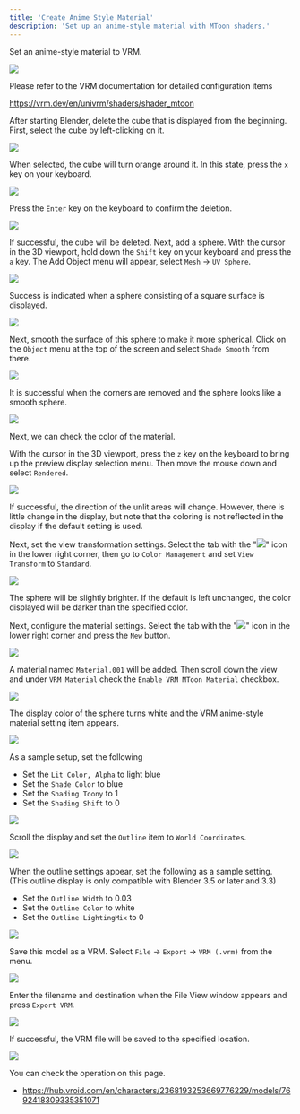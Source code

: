 ```yaml
---
title: 'Create Anime Style Material'
description: 'Set up an anime-style material with MToon shaders.'
---
```


Set an anime-style material to VRM.

![](/assets/images/material_mtoon.gif)

Please refer to the VRM documentation for detailed configuration items

https://vrm.dev/en/univrm/shaders/shader_mtoon

After starting Blender, delete the cube that is displayed from the beginning.
First, select the cube by left-clicking on it.

![](1.png)

When selected, the cube will turn orange around it. In this state, press the `x`
key on your keyboard.

![](2.png)

Press the `Enter` key on the keyboard to confirm the deletion.

![](3.png)

If successful, the cube will be deleted. Next, add a sphere. With the cursor in
the 3D viewport, hold down the `Shift` key on your keyboard and press the `a`
key. The Add Object menu will appear, select `Mesh` → `UV Sphere`.

![](4.png)

Success is indicated when a sphere consisting of a square surface is displayed.

![](5.png)

Next, smooth the surface of this sphere to make it more spherical. Click on the
`Object` menu at the top of the screen and select `Shade Smooth` from there.

![](6.png)

It is successful when the corners are removed and the sphere looks like a smooth
sphere.

![](7.png)

Next, we can check the color of the material.

With the cursor in the 3D viewport, press the `z` key on the keyboard to bring
up the preview display selection menu. Then move the mouse down and select
`Rendered`.

![](8.png)

If successful, the direction of the unlit areas will change. However, there is
little change in the display, but note that the coloring is not reflected in the
display if the default setting is used.

Next, set the view transformation settings. Select the tab with the
"![](/assets/images/scene_property_tab_icon.png)" icon in the lower right
corner, then go to `Color Management` and set `View Transform` to `Standard`.

![](9.png)

The sphere will be slightly brighter. If the default is left unchanged, the
color displayed will be darker than the specified color.

Next, configure the material settings. Select the tab with the
"![](/assets/images/material_property_tab_icon.png)" icon in the lower right
corner and press the `New` button.

![](10.png)

A material named `Material.001` will be added. Then scroll down the view and
under `VRM Material` check the `Enable VRM MToon Material` checkbox.

![](11.png)

The display color of the sphere turns white and the VRM anime-style material
setting item appears.

![](12.png)

As a sample setup, set the following

- Set the `Lit Color, Alpha` to light blue
- Set the `Shade Color` to blue
- Set the `Shading Toony` to 1
- Set the `Shading Shift` to 0

![](13.png)

Scroll the display and set the `Outline` item to `World Coordinates`.

![](14.png)

When the outline settings appear, set the following as a sample setting. (This
outline display is only compatible with Blender 3.5 or later and 3.3)

- Set the `Outline Width` to 0.03
- Set the `Outline Color` to white
- Set the `Outline LightingMix` to 0

![](15.png)

Save this model as a VRM. Select `File` → `Export` → `VRM (.vrm)` from the menu.

![](16.png)

Enter the filename and destination when the File View window appears and press
`Export VRM`.

![](17.png)

If successful, the VRM file will be saved to the specified location.

![](/assets/images/material_mtoon.gif)

You can check the operation on this page.

- https://hub.vroid.com/en/characters/2368193253669776229/models/7692418309335351071
